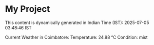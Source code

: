 # My Project

This content is dynamically generated in Indian Time (IST): 2025-07-05 03:48:46 IST


Current Weather in Coimbatore:
Temperature: 24.88 °C
Condition: mist
